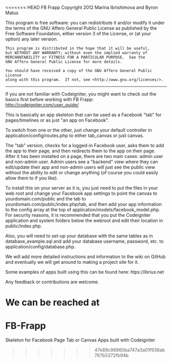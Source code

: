 <<<<<<< HEAD
FB Frapp Copyright 2012 Marina Ibrishimova and Byron Matus
 
 This program is free software: you can redistribute it and/or modify
    it under the terms of the GNU Affero General Public License as
    published by the Free Software Foundation, either version 3 of the
    License, or (at your option) any later version.

    This program is distributed in the hope that it will be useful,
    but WITHOUT ANY WARRANTY; without even the implied warranty of
    MERCHANTABILITY or FITNESS FOR A PARTICULAR PURPOSE.  See the
    GNU Affero General Public License for more details.

    You should have received a copy of the GNU Affero General Public License
    along with this program.  If not, see <http://www.gnu.org/licenses/>.
-----------------------------------------------------------------------------------------------------------------------

If you are not familiar with Codeigniter, you might want to check out the basics first before working with FB Frapp:
http://codeigniter.com/user_guide/

This is basically an app skeleton that can be used as a Facebook "tab" for pages/timelines or as just "an app on Facebook".  

To switch from one or the other, just change your default controller in application/config/routes.php to either tab_canvas or just canvas.

The "tab" version, checks for a logged-in Facebook user, asks them to add the app to their page, and then redirects them to the app on their page.  After it has been installed on a page, there are two main cases: admin user and non-admin user.  Admin users see a "backend" view where they can edit/update their app and non-admin users will just see the public view without the ability to edit or change anything (of course you could easily allow them to if you like).

To install this on your server as it is, you just need to put the files in your web root and change your Facebook app settings to point the canvas to yourdomain.com/public and the tab to yourdomain.com/public/index.php/tab, and then add your app information to the config array at the top of application/models/facebook_model.php.  For security reasons, it is recommended that you put the Codeigniter application and system folders below the webroot and edit their location in public/index.php.

Also, you will need to set-up your database with the same tables as in database_example.sql and add your database username, password, etc. to application/config/database.php.

We will add more detailed instructions and information to the wiki on GitHub and eventually we will get around to making a project site for it.

Some examples of apps built using this can be found here: htps://ibrius.net

Any feedback or contributions are welcome.

We can be reached at 
=======
FB-Frapp
========

Skeleton for Facebook Page Tab or Canvas Apps built with Codeigniter
>>>>>>> 47e89c96660ba747a3a01f938ab767b5372fb94b
